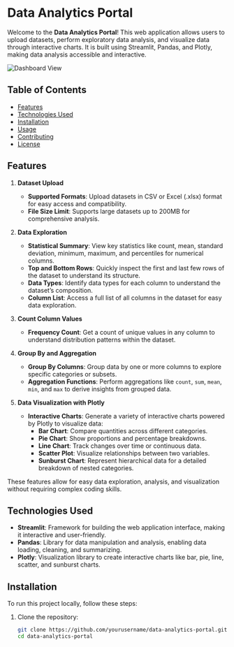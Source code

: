 # Data Analytics Portal

Welcome to the **Data Analytics Portal**! This web application allows users to upload datasets, perform exploratory data analysis, and visualize data through interactive charts. It is built using Streamlit, Pandas, and Plotly, making data analysis accessible and interactive.

![Dashboard View](https://github.com/user-attachments/assets/924c6458-8c4d-43f8-b1a9-7ed05750bfc4)



## Table of Contents
- [Features](#features)
- [Technologies Used](#technologies-used)
- [Installation](#installation)
- [Usage](#usage)
- [Contributing](#contributing)
- [License](#license)

## Features

1. **Dataset Upload**
   - **Supported Formats**: Upload datasets in CSV or Excel (.xlsx) format for easy access and compatibility.
   - **File Size Limit**: Supports large datasets up to 200MB for comprehensive analysis.

2. **Data Exploration**
   - **Statistical Summary**: View key statistics like count, mean, standard deviation, minimum, maximum, and percentiles for numerical columns.
   - **Top and Bottom Rows**: Quickly inspect the first and last few rows of the dataset to understand its structure.
   - **Data Types**: Identify data types for each column to understand the dataset’s composition.
   - **Column List**: Access a full list of all columns in the dataset for easy data exploration.

3. **Count Column Values**
   - **Frequency Count**: Get a count of unique values in any column to understand distribution patterns within the dataset.

4. **Group By and Aggregation**
   - **Group By Columns**: Group data by one or more columns to explore specific categories or subsets.
   - **Aggregation Functions**: Perform aggregations like `count`, `sum`, `mean`, `min`, and `max` to derive insights from grouped data.

5. **Data Visualization with Plotly**
   - **Interactive Charts**: Generate a variety of interactive charts powered by Plotly to visualize data:
     - **Bar Chart**: Compare quantities across different categories.
     - **Pie Chart**: Show proportions and percentage breakdowns.
     - **Line Chart**: Track changes over time or continuous data.
     - **Scatter Plot**: Visualize relationships between two variables.
     - **Sunburst Chart**: Represent hierarchical data for a detailed breakdown of nested categories.

These features allow for easy data exploration, analysis, and visualization without requiring complex coding skills.

## Technologies Used

- **Streamlit**: Framework for building the web application interface, making it interactive and user-friendly.
- **Pandas**: Library for data manipulation and analysis, enabling data loading, cleaning, and summarizing.
- **Plotly**: Visualization library to create interactive charts like bar, pie, line, scatter, and sunburst charts.

## Installation

To run this project locally, follow these steps:

1. Clone the repository:
   ```bash
   git clone https://github.com/yourusername/data-analytics-portal.git
   cd data-analytics-portal
